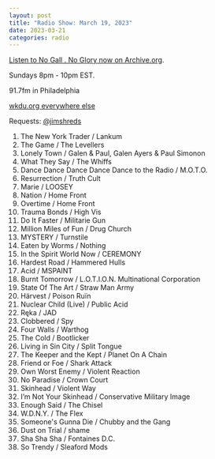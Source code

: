 ```yaml
---
layout: post
title: "Radio Show: March 19, 2023"
date: 2023-03-21
categories: radio
---
```


[Listen to No Gall . No Glory now on Archive.org](https://archive.org/details/2022-03-19-nogallnoglory).

Sundays 8pm - 10pm EST.

91.7fm in Philadelphia

[wkdu.org everywhere else](https://www.wkdu.org)

Requests: [@jimshreds](https://twitter.com/jimshreds)

1. The New York Trader / Lankum
2. The Game / The Levellers
3. Lonely Town / Galen & Paul, Galen Ayers & Paul Simonon
4. What They Say / The Whiffs
5. Dance Dance Dance Dance Dance to the Radio / M.O.T.O.
6. Resurrection / Truth Cult
7. Marie / LOOSEY
8. Nation / Home Front
9. Overtime / Home Front
10. Trauma Bonds / High Vis
11. Do It Faster / Militarie Gun
12. Million Miles of Fun / Drug Church
13. MYSTERY / Turnstile
14. Eaten by Worms / Nothing
15. In the Spirit World Now / CEREMONY
16. Hardest Road / Hammered Hulls
17. Acid / MSPAINT
18. Burnt Tomorrow / L.O.T.I.O.N. Multinational Corporation
19. State Of The Art / Straw Man Army
20. Härvest / Poison Ruïn
21. Nuclear Child (Live) / Public Acid
22. Ręka / JAD
23. Clobbered / Spy
24. Four Walls / Warthog
25. The Cold / Bootlicker
26. Living in Sin City / Split Tongue
27. The Keeper and the Kept / Planet On A Chain
28. Friend or Foe / Shark Attack
29. Own Worst Enemy / Violent Reaction
30. No Paradise / Crown Court
31. Skinhead / Violent Way
32. I’m Not Your Skinhead / Conservative Military Image
33. Enough Said / The Chisel
34. W.D.N.Y. / The Flex
35. Someone's Gunna Die / Chubby and the Gang
36. Dust on Trial / shame
37. Sha Sha Sha / Fontaines D.C.
38. So Trendy / Sleaford Mods
